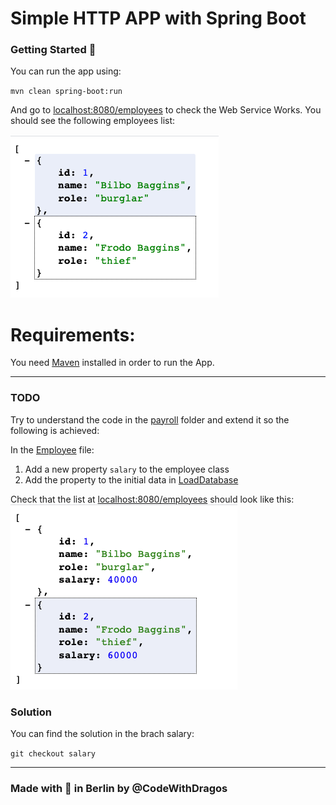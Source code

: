 # Simple HTTP APP with Spring Boot

### Getting Started :rocket:

You can run the app using:

`mvn clean spring-boot:run`

And go to [localhost:8080/employees](http://localhost:8080/employees) to check the Web Service Works. You should see the following employees list:

![api_list](screens/employees_list.png)

# Requirements:

You need [Maven](https://maven.apache.org/install.html) installed in order to run the App.

---
### TODO

Try to understand the code in the [payroll](src/main/java/payroll) folder and extend it so the following is achieved:

In the [Employee](src/main/java/payroll/Employee.java) file:
1. Add a new property `salary` to the employee class 
2. Add the property to the initial data in [LoadDatabase](src/main/java/payroll/LoadDatabase.java)

Check that the list at [localhost:8080/employees](http://localhost:8080/employees) should look like this:
![api_list](screens/employees_solution.png)

### Solution

You can find the solution in the brach salary:

`git checkout salary`


---

### Made with :orange_heart: in Berlin by @CodeWithDragos